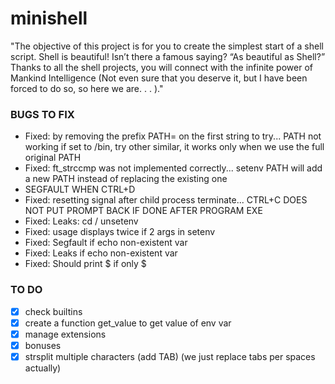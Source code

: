 # minishell
"﻿The objective of this project is for you to create the simplest start of a shell script. Shell is beautiful! Isn’t there a famous saying? “As beautiful as Shell?” Thanks to all the shell projects, you will connect with the infinite power of Mankind Intelligence (Not even sure that you deserve it, but I have been forced to do so, so here we are. . . )."


### BUGS TO FIX

* Fixed: by removing the prefix PATH= on the first string to try... PATH not working if set to /bin, try other similar, it works only when we use the full original PATH
* Fixed: ft_strccmp was not implemented correctly... setenv PATH will add a new PATH instead of replacing the existing one
* SEGFAULT WHEN CTRL+D 
* Fixed: resetting signal after child process terminate... CTRL+C DOES NOT PUT PROMPT BACK IF DONE AFTER PROGRAM EXE
* Fixed: Leaks: cd / unsetenv
* Fixed: usage displays twice if 2 args in setenv
* Fixed: Segfault if echo non-existent var 
* Fixed: Leaks if echo non-existent var
* Fixed: Should print $ if only $


### TO DO

- [x] check builtins
- [x] create a function get_value to get value of env var
- [x] manage extensions
- [x] bonuses
- [x] strsplit multiple characters (add TAB) (we just replace tabs per spaces actually)
